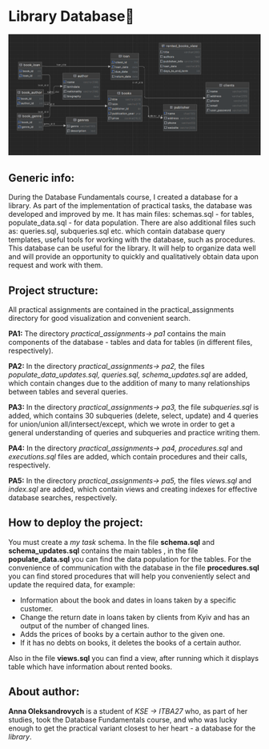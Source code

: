 # Library Database📖
![tables](https://github.com/anwalv/DatabaseAssignment/blob/main/%D0%97%D0%BD%D1%96%D0%BC%D0%BE%D0%BA%20%D0%B5%D0%BA%D1%80%D0%B0%D0%BD%D0%B0%202024-04-16%20213935.png?raw=true)
## Generic info:

During the Database Fundamentals course, I created a database for a library. As part of the implementation of practical tasks, the database was developed and improved by me. It has main files: schemas.sql - for tables, populate_data.sql - for data population. There are also additional files such as: queries.sql, subqueries.sql etc. which contain database query templates, useful tools for working with the database, such as procedures. 
This database can be useful for the library. It will help to organize data well and will provide an opportunity to quickly and qualitatively obtain data upon request and work with them.


## Project structure:

All practical assignments are contained in the practical_assignments directory for good visualization and convenient search.

**PA1:** The directory *practical_assignments-> pa1* contains the main components of the database - tables and data for tables (in different files, respectively).

**PA2:** In the directory *practical_assignments-> pa2,* the files *populate_data_updates.sql, queries.sql, schema_updates.sql* are added, which contain changes due to the addition of many to many relationships between tables and several queries.

**PA3:** In the directory *practical_assignments-> pa3,* the file *subqueries.sql* is added, which contains 30 subqueries (delete, select, update) and 4 queries for union/union all/intersect/except, which we wrote in order to get a general understanding of queries and subqueries and practice writing them.

**PA4:** In the directory *practical_assignments-> pa4,* *procedures.sql* and *executions.sql* files are added, which contain procedures and their calls, respectively.

**PA5:** In the directory *practical_assignments-> pa5,* the files *views.sql* and *index.sql* are added, which contain views and creating indexes for effective database searches, respectively.

## How to deploy the project:

You must create a *my task* schema. In the file **schema.sql** and **schema_updates.sql** contains the main tables , in the file **populate_data.sql** you can find the data population for the tables. For the convenience of communication with the database in the file **procedures.sql** you can find stored procedures that will help you conveniently select and update the required data, for example:

- Information about the book and dates in loans taken by a specific customer.
- Change the return date in loans taken by clients from Kyiv and has an output of the number of changed lines.
- Adds the prices of books by a certain author to the given one.
- If it has no debts on books, it deletes the books of a certain author.

Also in the file **views.sql** you can find a view, after running which it displays table which have information about rented books.

## About author:

**Anna Oleksandrovych** is a student of *KSE -> ITBA27* who, as part of her studies, took the Database Fundamentals course, and who was lucky enough to get the practical variant closest to her heart - a database for the *library*.
